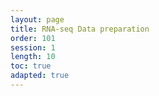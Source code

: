 ```yaml
---
layout: page
title: RNA-seq Data preparation
order: 101
session: 1
length: 10
toc: true
adapted: true
---
```

